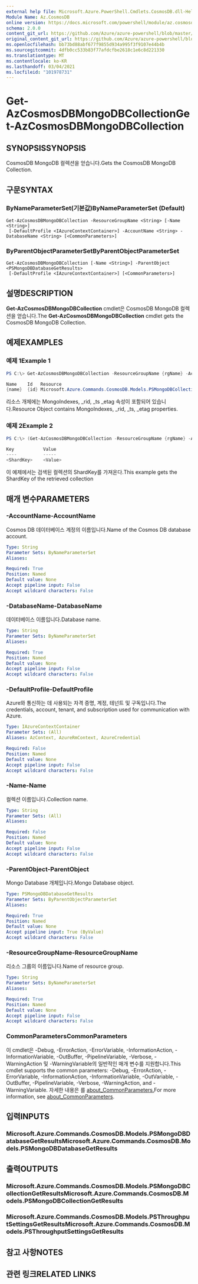 ```yaml
---
external help file: Microsoft.Azure.PowerShell.Cmdlets.CosmosDB.dll-Help.xml
Module Name: Az.CosmosDB
online version: https://docs.microsoft.com/powershell/module/az.cosmosdb/get-azcosmosdbmongodbcollection
schema: 2.0.0
content_git_url: https://github.com/Azure/azure-powershell/blob/master/src/CosmosDB/CosmosDB/help/Get-AzCosmosDBMongoDBCollection.md
original_content_git_url: https://github.com/Azure/azure-powershell/blob/master/src/CosmosDB/CosmosDB/help/Get-AzCosmosDBMongoDBCollection.md
ms.openlocfilehash: bb73bd88abf677f9855d934a995f3f9107e44b4b
ms.sourcegitcommit: 4dfb0cc533b83f77afdcfbe2618c1e6c8d221330
ms.translationtype: MT
ms.contentlocale: ko-KR
ms.lasthandoff: 03/04/2021
ms.locfileid: "101978731"
---
```

# <span data-ttu-id="15f5d-101">Get-AzCosmosDBMongoDBCollection</span><span class="sxs-lookup"><span data-stu-id="15f5d-101">Get-AzCosmosDBMongoDBCollection</span></span>

## <span data-ttu-id="15f5d-102">SYNOPSIS</span><span class="sxs-lookup"><span data-stu-id="15f5d-102">SYNOPSIS</span></span>
<span data-ttu-id="15f5d-103">CosmosDB MongoDB 컬렉션을 얻습니다.</span><span class="sxs-lookup"><span data-stu-id="15f5d-103">Gets the CosmosDB MongoDB Collection.</span></span>

## <span data-ttu-id="15f5d-104">구문</span><span class="sxs-lookup"><span data-stu-id="15f5d-104">SYNTAX</span></span>

### <span data-ttu-id="15f5d-105">ByNameParameterSet(기본값)</span><span class="sxs-lookup"><span data-stu-id="15f5d-105">ByNameParameterSet (Default)</span></span>
```
Get-AzCosmosDBMongoDBCollection -ResourceGroupName <String> [-Name <String>]
 [-DefaultProfile <IAzureContextContainer>] -AccountName <String> -DatabaseName <String> [<CommonParameters>]
```

### <span data-ttu-id="15f5d-106">ByParentObjectParameterSet</span><span class="sxs-lookup"><span data-stu-id="15f5d-106">ByParentObjectParameterSet</span></span>
```
Get-AzCosmosDBMongoDBCollection [-Name <String>] -ParentObject <PSMongoDBDatabaseGetResults>
 [-DefaultProfile <IAzureContextContainer>] [<CommonParameters>]
```

## <span data-ttu-id="15f5d-107">설명</span><span class="sxs-lookup"><span data-stu-id="15f5d-107">DESCRIPTION</span></span>
<span data-ttu-id="15f5d-108">**Get-AzCosmosDBMongoDBCollection** cmdlet은 CosmosDB MongoDB 컬렉션을 얻습니다.</span><span class="sxs-lookup"><span data-stu-id="15f5d-108">The **Get-AzCosmosDBMongoDBCollection** cmdlet gets the CosmosDB MongoDB Collection.</span></span>

## <span data-ttu-id="15f5d-109">예제</span><span class="sxs-lookup"><span data-stu-id="15f5d-109">EXAMPLES</span></span>

### <span data-ttu-id="15f5d-110">예제 1</span><span class="sxs-lookup"><span data-stu-id="15f5d-110">Example 1</span></span>
```powershell
PS C:\> Get-AzCosmosDBMongoDBCollection -ResourceGroupName {rgName} -AccountName {accountName} -Database {dbName} -Name {collectionName} 

Name    Id   Resource
{name}  {id} Microsoft.Azure.Commands.CosmosDB.Models.PSMongoDBCollectionGetPropertiesResource
```

<span data-ttu-id="15f5d-111">리소스 개체에는 MongoIndexes, _rid, _ts _etag 속성이 포함되어 있습니다.</span><span class="sxs-lookup"><span data-stu-id="15f5d-111">Resource Object contains MongoIndexes, _rid, _ts, _etag properties.</span></span>

### <span data-ttu-id="15f5d-112">예제 2</span><span class="sxs-lookup"><span data-stu-id="15f5d-112">Example 2</span></span>
```powershell
PS C:\> (Get-AzCosmosDBMongoDBCollection -ResourceGroupName {rgName} -AccountName {accountName} -Database {dbName} -Name {collectionName}).Resource.ShardKey 

Key           Value
----          ----- 
<ShardKey>    <Value>
```

<span data-ttu-id="15f5d-113">이 예제에서는 검색된 컬렉션의 ShardKey를 가져온다.</span><span class="sxs-lookup"><span data-stu-id="15f5d-113">This example gets the ShardKey of the retrieved collection</span></span>

## <span data-ttu-id="15f5d-114">매개 변수</span><span class="sxs-lookup"><span data-stu-id="15f5d-114">PARAMETERS</span></span>

### <span data-ttu-id="15f5d-115">-AccountName</span><span class="sxs-lookup"><span data-stu-id="15f5d-115">-AccountName</span></span>
<span data-ttu-id="15f5d-116">Cosmos DB 데이터베이스 계정의 이름입니다.</span><span class="sxs-lookup"><span data-stu-id="15f5d-116">Name of the Cosmos DB database account.</span></span>

```yaml
Type: String
Parameter Sets: ByNameParameterSet
Aliases:

Required: True
Position: Named
Default value: None
Accept pipeline input: False
Accept wildcard characters: False
```

### <span data-ttu-id="15f5d-117">-DatabaseName</span><span class="sxs-lookup"><span data-stu-id="15f5d-117">-DatabaseName</span></span>
<span data-ttu-id="15f5d-118">데이터베이스 이름입니다.</span><span class="sxs-lookup"><span data-stu-id="15f5d-118">Database name.</span></span>

```yaml
Type: String
Parameter Sets: ByNameParameterSet
Aliases:

Required: True
Position: Named
Default value: None
Accept pipeline input: False
Accept wildcard characters: False
```

### <span data-ttu-id="15f5d-119">-DefaultProfile</span><span class="sxs-lookup"><span data-stu-id="15f5d-119">-DefaultProfile</span></span>
<span data-ttu-id="15f5d-120">Azure와 통신하는 데 사용되는 자격 증명, 계정, 테넌트 및 구독입니다.</span><span class="sxs-lookup"><span data-stu-id="15f5d-120">The credentials, account, tenant, and subscription used for communication with Azure.</span></span>

```yaml
Type: IAzureContextContainer
Parameter Sets: (All)
Aliases: AzContext, AzureRmContext, AzureCredential

Required: False
Position: Named
Default value: None
Accept pipeline input: False
Accept wildcard characters: False
```

### <span data-ttu-id="15f5d-121">-Name</span><span class="sxs-lookup"><span data-stu-id="15f5d-121">-Name</span></span>
<span data-ttu-id="15f5d-122">컬렉션 이름입니다.</span><span class="sxs-lookup"><span data-stu-id="15f5d-122">Collection name.</span></span>

```yaml
Type: String
Parameter Sets: (All)
Aliases:

Required: False
Position: Named
Default value: None
Accept pipeline input: False
Accept wildcard characters: False
```

### <span data-ttu-id="15f5d-123">-ParentObject</span><span class="sxs-lookup"><span data-stu-id="15f5d-123">-ParentObject</span></span>
<span data-ttu-id="15f5d-124">Mongo Database 개체입니다.</span><span class="sxs-lookup"><span data-stu-id="15f5d-124">Mongo Database object.</span></span>

```yaml
Type: PSMongoDBDatabaseGetResults
Parameter Sets: ByParentObjectParameterSet
Aliases:

Required: True
Position: Named
Default value: None
Accept pipeline input: True (ByValue)
Accept wildcard characters: False
```

### <span data-ttu-id="15f5d-125">-ResourceGroupName</span><span class="sxs-lookup"><span data-stu-id="15f5d-125">-ResourceGroupName</span></span>
<span data-ttu-id="15f5d-126">리소스 그룹의 이름입니다.</span><span class="sxs-lookup"><span data-stu-id="15f5d-126">Name of resource group.</span></span>

```yaml
Type: String
Parameter Sets: ByNameParameterSet
Aliases:

Required: True
Position: Named
Default value: None
Accept pipeline input: False
Accept wildcard characters: False
```

### <span data-ttu-id="15f5d-127">CommonParameters</span><span class="sxs-lookup"><span data-stu-id="15f5d-127">CommonParameters</span></span>
<span data-ttu-id="15f5d-128">이 cmdlet은 -Debug, -ErrorAction, -ErrorVariable, -InformationAction, -InformationVariable, -OutBuffer, -PipelineVariable, -Verbose, -WarningAction 및 -WarningVariable의 일반적인 매개 변수를 지원합니다.</span><span class="sxs-lookup"><span data-stu-id="15f5d-128">This cmdlet supports the common parameters: -Debug, -ErrorAction, -ErrorVariable, -InformationAction, -InformationVariable, -OutVariable, -OutBuffer, -PipelineVariable, -Verbose, -WarningAction, and -WarningVariable.</span></span> <span data-ttu-id="15f5d-129">자세한 내용은 를 [about_CommonParameters.](http://go.microsoft.com/fwlink/?LinkID=113216)</span><span class="sxs-lookup"><span data-stu-id="15f5d-129">For more information, see [about_CommonParameters](http://go.microsoft.com/fwlink/?LinkID=113216).</span></span>

## <span data-ttu-id="15f5d-130">입력</span><span class="sxs-lookup"><span data-stu-id="15f5d-130">INPUTS</span></span>

### <span data-ttu-id="15f5d-131">Microsoft.Azure.Commands.CosmosDB.Models.PSMongoDBDatabaseGetResults</span><span class="sxs-lookup"><span data-stu-id="15f5d-131">Microsoft.Azure.Commands.CosmosDB.Models.PSMongoDBDatabaseGetResults</span></span>

## <span data-ttu-id="15f5d-132">출력</span><span class="sxs-lookup"><span data-stu-id="15f5d-132">OUTPUTS</span></span>

### <span data-ttu-id="15f5d-133">Microsoft.Azure.Commands.CosmosDB.Models.PSMongoDBCollectionGetResults</span><span class="sxs-lookup"><span data-stu-id="15f5d-133">Microsoft.Azure.Commands.CosmosDB.Models.PSMongoDBCollectionGetResults</span></span>

### <span data-ttu-id="15f5d-134">Microsoft.Azure.Commands.CosmosDB.Models.PSThroughputSettingsGetResults</span><span class="sxs-lookup"><span data-stu-id="15f5d-134">Microsoft.Azure.Commands.CosmosDB.Models.PSThroughputSettingsGetResults</span></span>

## <span data-ttu-id="15f5d-135">참고 사항</span><span class="sxs-lookup"><span data-stu-id="15f5d-135">NOTES</span></span>

## <span data-ttu-id="15f5d-136">관련 링크</span><span class="sxs-lookup"><span data-stu-id="15f5d-136">RELATED LINKS</span></span>
